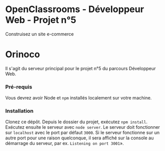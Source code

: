 # OpenClassrooms - Développeur Web - Projet n°5
Construisez un site e-commerce

# Orinoco #

Il s'agit du serveur principal pour le projet n°5 du parcours Développeur Web.

### Pré-requis ###

Vous devrez avoir Node et `npm` installés localement sur votre machine.

### Installation ###

Clonez ce dépôt. Depuis le dossier du projet, exécutez `npm install`. 
Exécutez ensuite le serveur avec `node server`.
Le serveur doit fonctionner sur `localhost` avec le port par défaut `3000`. 
Si le serveur fonctionne sur un autre port pour une raison quelconque, il sera affiché sur la
console au démarrage du serveur, par ex. `Listening on port 3001`».